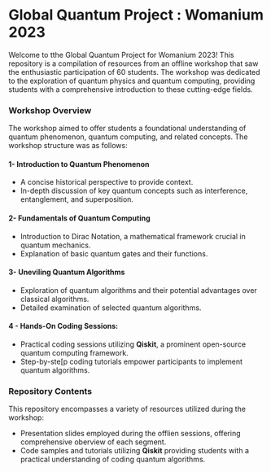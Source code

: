 # Global Quantum Project : Womanium 2023

Welcome to tthe Global Quantum Project for Womanium 2023! This repository is a compilation of resources from an offline workshop that saw the enthusiastic participation of 60 students. The workshop was dedicated to the exploration of quantum physics and quantum computing, providing students with a comprehensive introduction to these cutting-edge fields.

### Workshop Overview

The workshop aimed to offer students a foundational understanding of quantum phenomenon, quantum computing, and related concepts. The workshop structure was as follows:
#### 1- Introduction to Quantum Phenomenon
- A concise historical perspective to provide context.
- In-depth discussion of key quantum concepts such as interference, entanglement, and superposition.

#### 2- Fundamentals of Quantum Computing
- Introduction to Dirac Notation, a mathematical framework crucial in quantum mechanics.
- Explanation of basic quantum gates and their functions.

#### 3- Uneviling Quantum Algorithms
- Exploration of quantum algorithms and their potential advantages over classical algorithms.
- Detailed examination of selected quantum algorithms.

#### 4 - Hands-On Coding Sessions:
- Practical coding sessions utilizing **Qiskit**, a prominent open-source quantum computing framework.
- Step-by-ste[p coding tutorials empower participants to implement quantum algorithms.

### Repository Contents
This repository encompasses a variety of resources utilized during the workshop:
- Presentation slides employed during the offlien sessions, offering comprehensive oberview of each segment.
- Code samples and tutorials utilizing **Qiskit** providing students with a practical understanding of coding quantum algorithms.

